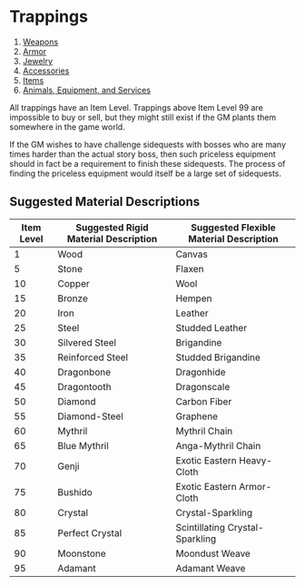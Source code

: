 # Trappings

1. [Weapons](Weapons.md)
2. [Armor](Armor.md)
3. [Jewelry](Jewelry.md)
4. [Accessories](Accessories.md)
5. [Items](Items.md)
6. [Animals, Equipment, and Services](Misc.md)

All trappings have an Item Level. Trappings above Item Level 99 are impossible to buy or sell, but they might still exist if the GM plants them somewhere in the game world.

If the GM wishes to have challenge sidequests with bosses who are many times harder than the actual story boss, then such priceless equipment should in fact be a requirement to finish these sidequests. The process of finding the priceless equipment would itself be a large set of sidequests.

## Suggested Material Descriptions

| Item Level | Suggested Rigid Material Description | Suggested Flexible Material Description |
| ---        | ---                                  | ---                                     |
| 1 | Wood | Canvas
| 5 | Stone | Flaxen
| 10 | Copper | Wool
| 15 | Bronze | Hempen
| 20 | Iron | Leather
| 25 | Steel | Studded Leather
| 30 | Silvered Steel | Brigandine
| 35 | Reinforced Steel | Studded Brigandine
| 40 | Dragonbone | Dragonhide
| 45 | Dragontooth | Dragonscale
| 50 | Diamond | Carbon Fiber
| 55 | Diamond-Steel | Graphene
| 60 | Mythril | Mythril Chain
| 65 | Blue Mythril | Anga-Mythril Chain
| 70 | Genji | Exotic Eastern Heavy-Cloth
| 75 | Bushido | Exotic Eastern Armor-Cloth
| 80 | Crystal | Crystal-Sparkling
| 85 | Perfect Crystal | Scintillating Crystal-Sparkling
| 90 | Moonstone | Moondust Weave
| 95 | Adamant | Adamant Weave
